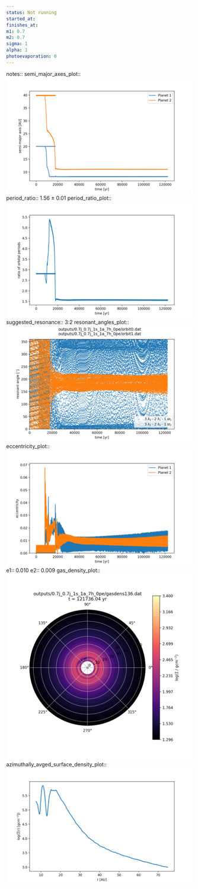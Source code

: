 ```yaml
---
status: Not running
started_at:
finishes_at:
m1: 0.7
m2: 0.7
sigma: 1
alpha: 1
photoevaporation: 0
---
```


notes::
semi_major_axes_plot:: ![semi_major_axes_0.7j_0.7j_1s_1a_7h_0pe.png](plots/semi_major_axes/semi_major_axes_0.7j_0.7j_1s_1a_7h_0pe.png)
period_ratio:: 1.56 ± 0.01
period_ratio_plot:: ![period_ratio_0.7j_0.7j_1s_1a_7h_0pe.png](plots/period_ratio/period_ratio_0.7j_0.7j_1s_1a_7h_0pe.png)
suggested_resonance:: 3:2
resonant_angles_plot:: ![resonant_angles_0.7j_0.7j_1s_1a_7h_0pe.png](plots/resonant_angles/resonant_angles_0.7j_0.7j_1s_1a_7h_0pe.png)
eccentricity_plot:: ![eccentricity_0.7j_0.7j_1s_1a_7h_0pe.png](plots/eccentricity/eccentricity_0.7j_0.7j_1s_1a_7h_0pe.png)
e1:: 0.010
e2:: 0.009
gas_density_plot:: ![gas_density_0.7j_0.7j_1s_1a_7h_0pe.png](plots/gas_density/gas_density_0.7j_0.7j_1s_1a_7h_0pe.png)
azimuthally_avged_surface_density_plot:: ![azimuthally_avged_surface_density_0.7j_0.7j_1s_1a_7h_0pe.png](plots/azimuthally_avged_surface_density/azimuthally_avged_surface_density_0.7j_0.7j_1s_1a_7h_0pe.png)
